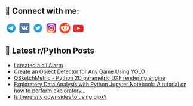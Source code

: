 ## 🔎 Connect with me:
[<img src="https://github.com/bullbesh/bullbesh/blob/main/images/Telegram.png" width="32" height="32" />](https://t.me/bullbesh)
[<img src="https://github.com/bullbesh/bullbesh/blob/main/images/VK.png" width="32" height="32" />](https://vk.com/bullbesh)
[<img src="https://github.com/bullbesh/bullbesh/blob/main/images/Twitter.png" width="32" height="32" />](https://twitter.com/bullbesh1)
[<img src="https://github.com/bullbesh/bullbesh/blob/main/images/Instagram.png" width="32" height="32" />](https://www.instagram.com/bullbesh)
[<img src="https://github.com/bullbesh/bullbesh/blob/main/images/Reddit.png" width="32" height="32" />](https://www.reddit.com/user/bullbesh)
[<img src="https://github.com/bullbesh/bullbesh/blob/main/images/YouTube.png" width="32" height="32" />](https://www.youtube.com/channel/UCtfjRs6uzgq5mfm8S06WTcg)

## 📕 Latest r/Python Posts
<!-- BLOG-POST-LIST:START -->
- [I created a cli Alarm](https://www.reddit.com/r/Python/comments/16ixgs3/i_created_a_cli_alarm/)
- [Create an Object Detector for Any Game Using YOLO](https://www.reddit.com/r/Python/comments/16ix8ul/create_an_object_detector_for_any_game_using_yolo/)
- [QSketchMetric - Python 2D parametric DXF rendering engine](https://www.reddit.com/r/Python/comments/16isr34/qsketchmetric_python_2d_parametric_dxf_rendering/)
- [Exploratory Data Analysis with Python Jupyter Notebook: A tutorial on how to perform exploratory…](https://www.reddit.com/r/Python/comments/16irr7l/exploratory_data_analysis_with_python_jupyter/)
- [Is there any downsides to using pipx?](https://www.reddit.com/r/Python/comments/16ipu0s/is_there_any_downsides_to_using_pipx/)
<!-- BLOG-POST-LIST:END -->
